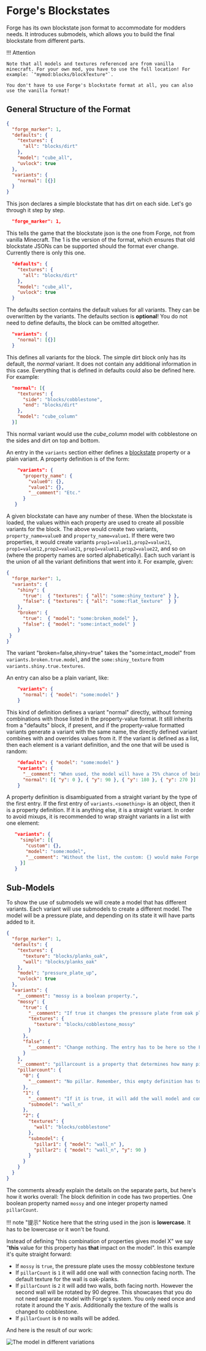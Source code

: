Forge's Blockstates
===================

Forge has its own blockstate json format to accommodate for modders needs. It introduces submodels, which allows you to build the final blockstate from different parts.

!!! Attention

    Note that all models and textures referenced are from vanilla minecraft. For your own mod, you have to use the full location! For example: `"mymod:blocks/blockTexture"`.

    You don't have to use Forge's blockstate format at all, you can also use the vanilla format!

General Structure of the Format
-------------------------------

```json
{
  "forge_marker": 1,
  "defaults": {
    "textures": {
      "all": "blocks/dirt"
    },
    "model": "cube_all",
    "uvlock": true
  },
  "variants": {
    "normal": [{}]
  }
}
```

This json declares a simple blockstate that has dirt on each side. Let's go through it step by step.

```json
  "forge_marker": 1,
```

This tells the game that the blockstate json is the one from Forge, not from vanilla Minecraft.
The 1 is the version of the format, which ensures that old blockstate JSONs can be supported should the format ever change. Currently there is only this one.

```json
  "defaults": {
    "textures": {
      "all": "blocks/dirt"
    },
    "model": "cube_all",
    "uvlock": true
  }
```

The defaults section contains the default values for all variants. They can be overwritten by the variants. The defaults section is **optional**! You do not need to define defaults, the block can be omitted altogether.

```json
  "variants": {
    "normal": [{}]
  }
```

This defines all variants for the block. The simple dirt block only has its default, the *normal* variant. It does not contain any additional information in this case. Everything that is defined in defaults could also be defined here. For example:

```json
  "normal": [{
    "textures": {
      "side": "blocks/cobblestone",
      "end": "blocks/dirt"
    },
    "model": "cube_column"
  }]
```

This normal variant would use the *cube_column* model with cobblestone on the sides and dirt on top and bottom.

An entry in the `variants` section either defines a [blockstate][] property or a plain variant. A property definition is of the form:

```json
    "variants": {
      "property_name": {
        "value0": {},
        "value1": {},
        "__comment": "Etc."
      }
   }
```

A given blockstate can have any number of these. When the blockstate is loaded, the values within each property are used to create all possible variants for the block. The above would create two variants, `property_name=value0` and `property_name=value1`. If there were two properties, it would create variants `prop1=value11,prop2=value21`, `prop1=value12,prop2=value21`, `prop1=value11,prop2=value22`, and so on (where the property names are sorted alphabetically). Each such variant is the union of all the variant definitions that went into it. For example, given:

```json
{
  "forge_marker": 1,
  "variants": {
    "shiny": {
      "true":  { "textures": { "all": "some:shiny_texture" } },
      "false": { "textures": { "all": "some:flat_texture"  } }
    },
    "broken": {
      "true":  { "model": "some:broken_model" },
      "false": { "model": "some:intact_model" }
    }
 }
}
```

The variant "broken=false,shiny=true" takes the "some:intact_model" from `variants.broken.true.model`, and the `some:shiny_texture` from `variants.shiny.true.textures`.

An entry can also be a plain variant, like:

```json
    "variants": {
      "normal": { "model": "some:model" }
    }
```

This kind of definition defines a variant "normal" directly, without forming combinations with those listed in the property-value format. It still inherits from a "defaults" block, if present, and if the property-value formatted variants generate a variant with the same name, the directly defined variant combines with and overrides values from it. If the variant is defined as a list, then each element is a variant definition, and the one that will be used is random:

```json
    "defaults": { "model": "some:model" }
    "variants": {
      "__comment": "When used, the model will have a 75% chance of being rotated.",
      "normal": [{ "y": 0 }, { "y": 90 }, { "y": 180 }, { "y": 270 }]
    }
```

A property definition is disambiguated from a straight variant by the type of the first entry. If the first entry of `variants.<something>` is an object, then it is a property definition. If it is anything else, it is a straight variant. In order to avoid mixups, it is recommended to wrap straight variants in a list with one element:

```json
   "variants": {
     "simple": [{
       "custom": {},
       "model": "some:model",
       "__comment": "Without the list, the custom: {} would make Forge think this was a property definition."
     }]
   }
```

Sub-Models
----------

To show the use of submodels we will create a model that has different variants. Each variant will use submodels to create a different model.
The model will be a pressure plate, and depending on its state it will have parts added to it.

```json
{
  "forge_marker": 1,
  "defaults": {
    "textures": {
      "texture": "blocks/planks_oak",
      "wall": "blocks/planks_oak"
    },
    "model": "pressure_plate_up",
    "uvlock": true
  },
  "variants": {
    "__comment": "mossy is a boolean property.",
    "mossy": {
      "true": {
        "__comment": "If true it changes the pressure plate from oak planks to mossy cobble.",
        "textures": {
          "texture": "blocks/cobblestone_mossy"
        }
      },
      "false": {
        "__comment": "Change nothing. The entry has to be here so the Forge blockstate loader knows to generate this variant."
      }
    },
    "__comment": "pillarcount is a property that determines how many pillar submodels we have. Ranges from 0 to 2.",
    "pillarcount": {
      "0": {
        "__comment": "No pillar. Remember, this empty definition has to be here."
      },
      "1": {
        "__comment": "If it is true, it will add the wall model and combine it with the pressure plate.",
        "submodel": "wall_n"
      },
      "2": {
        "textures": {
          "wall": "blocks/cobblestone"
        },
        "submodel": {
          "pillar1": { "model": "wall_n" },
          "pillar2": { "model": "wall_n", "y": 90 }
        }
      }
    }
  }
}
```

The comments already explain the details on the separate parts, but here's how it works overall: The block definition in code has two properties. One boolean property named `mossy` and one integer property named `pillarCount`.

!!! note "提示"
    Notice here that the string used in the json is **lowercase**. It has to be lowercase or it won't be found.

Instead of defining "this combination of properties gives model X" we say "**this** value for this property has **that** impact on the model". In this example it's quite straight forward:

* If `mossy` is `true`, the pressure plate uses the mossy cobblestone texture
* If `pillarCount` is `1` it will add one wall with connection facing north. The default texture for the wall is oak-planks.
* If `pillarCount` is `2` it will add two walls, both facing north. However the second wall will be rotated by 90 degree. This showcases that you do not need separate model with Forge's system. You only need once and rotate it around the Y axis. Additionally the texture of the walls is changed to cobblestone.
* If `pillarCount` is `0` no walls will be added.

And here is the result of our work:

![The model in different variations](example.png)

[blockstate]: ../../blocks/states.md
